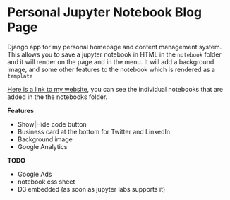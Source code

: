 # Personal Jupyter Notebook Blog Page

Django app for my personal homepage and content management system. This allows you to save a jupyter notebook in HTML in the `notebook` folder and it will render on the page and in the menu. It will add a background image, and some other features to the notebook which is rendered as a `template`

[Here is a link to my website](http://williamjeffreyharding.com/?utm_source=github&utm_medium=repo&utm_campaign=hompage), you can see the individual notebooks that are added in the the notebooks folder. 

**Features**
* Show|Hide code button
* Business card at the bottom for Twitter and LinkedIn
* Background image
* Google Analytics

**TODO** 
* Google Ads
* notebook css sheet
* D3 embedded (as soon as jupyter labs supports it)
